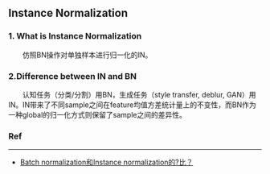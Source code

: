 ## Instance Normalization

### 1. What is Instance Normalization

&emsp;&emsp;仿照BN操作对单独样本进行归一化的IN。




### 2.Difference between IN and BN
&emsp;&emsp;认知任务（分类/分割）用BN，生成任务（style transfer, deblur, GAN）用IN。IN带来了不同sample之间在feature均值方差统计量上的不变性，而BN作为一种global的归一化方式则保留了sample之间的差异性。


### Ref
---
 * [Batch normalization和Instance normalization的?比？](https://www.zhihu.com/question/68730628/answer/937869314)